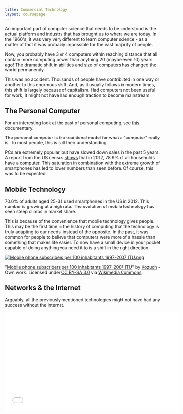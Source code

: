```yaml
---
title: Commercial Technology
layout: coursepage
---
```


An important part of computer science that needs to be understood is the actual platform and industry that has brought us to where we are today. In the 1960's, it was very very different to learn computer science - as a matter of fact it was probably impossible for the vast majority of people.

Now, you probably have 3 or 4 computers within reaching distance that all contain more computing power than anything 20 (maybe even 10) years ago! The dramatic shift in abilities and size of computers has changed the world permanently.

This was no accident. Thousands of people have contributed in one way or another to this enormous shift. And, as it usually follows in modern times, this shift is largely because of capitalism. Had computers not been useful for work, it might not have had enough traction to become mainstream.

## The Personal Computer
For an interesting look at the past of personal computing, see [this](https://www.youtube.com/watch?v=HuBXbvl1Sg4&list=PLudrw8Z7-gFa7Is4YZitOF7-AfLl2u8IA) documentary.

The personal computer is the traditional model for what a "computer" really is. To most people, this is still their understanding.

PCs are extremely popular, but have slowed down sales in the past 5 years. A report from the US census [shows](http://www.census.gov/hhes/computer/files/2012/Computer_Use_Infographic_FINAL.pdf) that in 2012, 78.9% of all households have a computer. This saturation in combination with the extreme growth of smartphones has led to lower numbers than seen before. Of course, this was to be expected. 

## Mobile Technology
70.6% of adults aged 25-34 used smartphones in the US in 2012. This number is growing at a high rate. The evolution of mobile technology has seen steep climbs in market share.

This is because of the convenience that mobile technology gives people. This may be the first time in the history of computing that the technology is truly adapting to our needs, instead of the opposite. In the past, it was common for people to believe that computers were more of a hassle than something that makes life easier. To now have a small device in your pocket capable of doing anything you need it to is a shift in the right direction.

<div class="credited">
    <a href="http://commons.wikimedia.org/wiki/File:Mobile_phone_subscribers_per_100_inhabitants_1997-2007_ITU.png#mediaviewer/File:Mobile_phone_subscribers_per_100_inhabitants_1997-2007_ITU.png">
        <img src="http://upload.wikimedia.org/wikipedia/commons/1/19/Mobile_phone_subscribers_per_100_inhabitants_1997-2007_ITU.png" alt="Mobile phone subscribers per 100 inhabitants 1997-2007 ITU.png">
    </a>
    <p>"<a href="http://commons.wikimedia.org/wiki/File:Mobile_phone_subscribers_per_100_inhabitants_1997-2007_ITU.png#mediaviewer/File:Mobile_phone_subscribers_per_100_inhabitants_1997-2007_ITU.png">Mobile phone subscribers per 100 inhabitants 1997-2007 ITU</a>" by <a href="//en.wikipedia.org/wiki/en:User:Kozuch" class="extiw" title="w:en:User:Kozuch">Kozuch</a> - <span class="int-own-work">Own work</span>. Licensed under <a href="http://creativecommons.org/licenses/by-sa/3.0" title="Creative Commons Attribution-Share Alike 3.0">CC BY-SA 3.0</a> via <a href="//commons.wikimedia.org/wiki/">Wikimedia Commons</a>.
</div>

## Networks & the Internet
Arguably, all the previously mentioned technologies might not have had any success without the internet.

<iframe width="560" height="315" src="//www.youtube.com/embed/9hIQjrMHTv4" frameborder="0" allowfullscreen></iframe>
